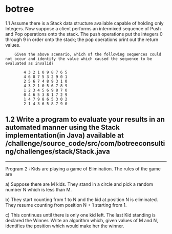 botree
======

1.1 Assume there is a Stack data structure available capable of holding only Integers.
	  Now suppose a client performs an intermixed sequence of Push and Pop operations onto the stack.
		The push operations put the integers 0 through 9 in order onto the stack; the pop operations print out the return values.

		Given the above scenario, which of the following sequences could not occur and identify the value which caused the sequence to be evaluated as invalid? 

			4 3 2 1 0 9 8 7 6 5
			4 6 8 7 5 3 2 9 0 1
			2 5 6 7 4 8 9 3 1 0
			4 3 2 1 0 5 6 7 8 9
			1 2 3 4 5 6 9 8 7 0
			0 4 6 5 3 8 1 7 2 9
			1 4 7 9 8 6 5 3 0 2
			2 1 4 3 6 5 8 7 9 0

1.2 Write a program to evaluate your results in an automated manner using the Stack implementation(in Java) available at 
		/challenge/source_code/src/com/botreeconsulting/challenges/stack/Stack.java
----------------------
----------------------

Program 2 : Kids are playing a game of Elimination. The rules of the game are

a) Suppose there are M kids. They stand in a circle and pick a random number N which is less than M.

b) They start counting from 1 to N and the kid at position N is eliminated. They resume counting from position N + 1 starting from 1.

c) This continues until there is only one kid left. The last Kid standing is declared the Winner.
Write an algorithm which, given values of M and N, identifies the position which would make her the winner.